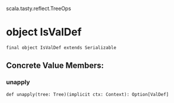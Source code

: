 scala.tasty.reflect.TreeOps
# object IsValDef

<pre><code class="language-scala" >final object IsValDef extends Serializable</pre></code>
## Concrete Value Members:
### unapply
<pre><code class="language-scala" >def unapply(tree: Tree)(implicit ctx: Context): Option[ValDef]</pre></code>

